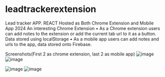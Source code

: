 # leadtrackerextension
 
Lead tracker APP. REACT Hosted as Both Chrome Extension and Mobile App 2024
An interesting Chrome Extension
• As a Chrome extension users can add notes to the extension or add the current tab url to it as a button. Data
stored using localStorage
• As a mobile app users can add notes and urls to the app, data stored onto Firebase.

Screenshots(First 2 as chrome extension, last 2 as mobile app)
![image](https://github.com/user-attachments/assets/42ffc096-adeb-44e6-ab8f-12b1859c3235)
![image](https://github.com/user-attachments/assets/65f76ad1-6366-440f-97f7-5bc2c556e590)


![image](https://github.com/user-attachments/assets/ff111127-03eb-4db7-a5bc-a019a78f25d0)
![image](https://github.com/user-attachments/assets/b6a29ca9-7997-406e-ba50-4009c1981c42)
